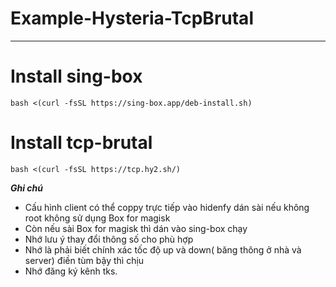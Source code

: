 # Example-Hysteria-TcpBrutal
---
# Install sing-box
```
bash <(curl -fsSL https://sing-box.app/deb-install.sh)
```
# Install tcp-brutal
```
bash <(curl -fsSL https://tcp.hy2.sh/)
```
***Ghi chú***
+ Cấu hình client có thể coppy trực tiếp vào hidenfy dán sài nếu không root không sử dụng Box for magisk
+ Còn nếu sài Box for magisk thì dán vào sing-box chạy
+ Nhớ lưu ý thay đổi thông số cho phù hợp
+ Nhớ là phải biết chính xác tốc độ up và down( băng thông ở nhà và server) điền tùm bậy thì chịu
+ Nhớ đăng ký kênh tks.
